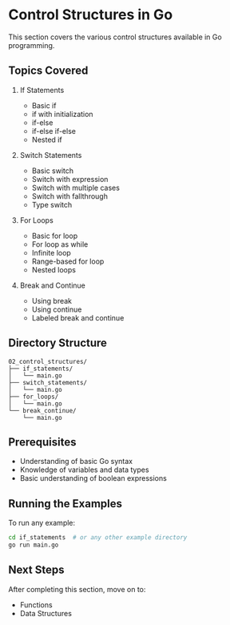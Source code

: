 # Control Structures in Go

This section covers the various control structures available in Go programming.

## Topics Covered

1. If Statements

   - Basic if
   - if with initialization
   - if-else
   - if-else if-else
   - Nested if

2. Switch Statements

   - Basic switch
   - Switch with expression
   - Switch with multiple cases
   - Switch with fallthrough
   - Type switch

3. For Loops

   - Basic for loop
   - For loop as while
   - Infinite loop
   - Range-based for loop
   - Nested loops

4. Break and Continue
   - Using break
   - Using continue
   - Labeled break and continue

## Directory Structure

```
02_control_structures/
├── if_statements/
│   └── main.go
├── switch_statements/
│   └── main.go
├── for_loops/
│   └── main.go
└── break_continue/
    └── main.go
```

## Prerequisites

- Understanding of basic Go syntax
- Knowledge of variables and data types
- Basic understanding of boolean expressions

## Running the Examples

To run any example:

```bash
cd if_statements  # or any other example directory
go run main.go
```

## Next Steps

After completing this section, move on to:

- Functions
- Data Structures
